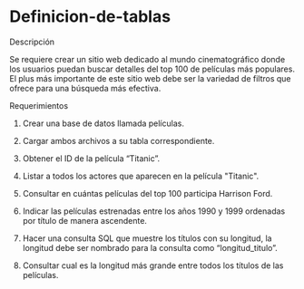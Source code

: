 # Definicion-de-tablas
Descripción

Se requiere crear un sitio web dedicado al mundo cinematográfico donde los usuarios
puedan buscar detalles del top 100 de películas más populares. El plus más importante de
este sitio web debe ser la variedad de filtros que ofrece para una búsqueda más efectiva.

Requerimientos
1. Crear una base de datos llamada películas.

2. Cargar ambos archivos a su tabla correspondiente.

3. Obtener el ID de la película “Titanic”.

4. Listar a todos los actores que aparecen en la película "Titanic".

5. Consultar en cuántas películas del top 100 participa Harrison Ford.

6. Indicar las películas estrenadas entre los años 1990 y 1999 ordenadas por título de
manera ascendente.

7. Hacer una consulta SQL que muestre los títulos con su longitud, la longitud debe ser
nombrado para la consulta como “longitud_titulo”.

8. Consultar cual es la longitud más grande entre todos los títulos de las películas.


